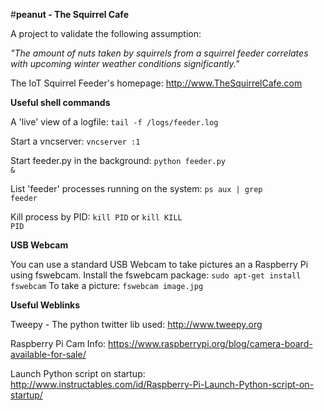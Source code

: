 #**peanut - The Squirrel Cafe**


A project to validate the following assumption:

*"The amount of nuts taken by squirrels from a squirrel feeder correlates with upcoming winter weather conditions significantly."*

The IoT Squirrel Feeder's homepage:
http://www.TheSquirrelCafe.com


**Useful shell commands**

A 'live' view of a logfile:
<code>tail -f /logs/feeder.log</code>

Start a vncserver:
<code>vncserver :1</code>

Start feeder.py in the background:
<code>python feeder.py &</code>

List 'feeder' processes running on the system:
<code>ps aux | grep feeder</code>

Kill process by PID:
<code>kill PID</code> or <code>kill KILL PID</code>


**USB Webcam**

You can use a standard USB Webcam to take pictures an a Raspberry Pi using fswebcam. Install the fswebcam package:
<code>sudo apt-get install fswebcam</code>
To take a picture: <code>fswebcam image.jpg</code> 


**Useful Weblinks**

Tweepy - The python twitter lib used:
http://www.tweepy.org

Raspberry Pi Cam Info:
https://www.raspberrypi.org/blog/camera-board-available-for-sale/

Launch Python script on startup:
http://www.instructables.com/id/Raspberry-Pi-Launch-Python-script-on-startup/




